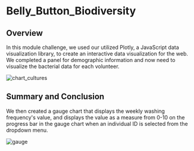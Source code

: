 # Belly_Button_Biodiversity

## Overview
In this module challenge, we used our utilized Plotly, a JavaScript data visualization library, to create an interactive data visualization for the web. We completed a panel for demographic information and now need to visualize the bacterial data for each volunteer. 

![chart_cultures](https://user-images.githubusercontent.com/47859209/205795402-ee94c431-e4d7-4cb9-8b63-f018dd4ef2f0.png)

## Summary and Conclusion
We then created a gauge chart that displays the weekly washing frequency's value, and displays the value as a measure from 0-10 on the progress bar in the gauge chart when an individual ID is selected from the dropdown menu.

![gauge](https://user-images.githubusercontent.com/47859209/205796757-1ae33b9e-cffd-4f1a-8773-37b844b5a699.png)


